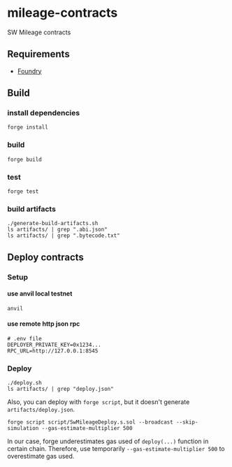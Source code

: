 # mileage-contracts

SW Mileage contracts

## Requirements

-   [Foundry](https://github.com/foundry-rs/foundry)

## Build

### install dependencies

```shell
forge install
```

### build

```shell
forge build
```

### test

```shell
forge test
```

### build artifacts

```shell
./generate-build-artifacts.sh
ls artifacts/ | grep ".abi.json"
ls artifacts/ | grep ".bytecode.txt"
```

## Deploy contracts

### Setup

#### use anvil local testnet

```shell
anvil
```

#### use remote http json rpc

```shell
# .env file
DEPLOYER_PRIVATE_KEY=0x1234...
RPC_URL=http://127.0.0.1:8545
```

### Deploy

```shell
./deploy.sh
ls artifacts/ | grep "deploy.json"
```

Also, you can deploy with `forge script`, but it doesn't generate `artifacts/deploy.json`.

```shell
forge script script/SwMileageDeploy.s.sol --broadcast --skip-simulation --gas-estimate-multiplier 500
```

In our case, forge underestimates gas used of `deploy(...)` function in certain chain. Therefore, use temporarily `--gas-estimate-multiplier 500` to overestimate gas used.
